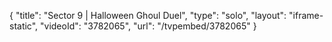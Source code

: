 {
    "title": "Sector 9 | Halloween Ghoul Duel",
    "type": "solo",
    "layout": "iframe-static",
    "videoId": "3782065",
    "url": "\/tvpembed\/3782065"
}